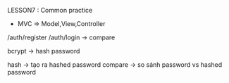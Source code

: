 LESSON7 : Common practice

- MVC => Model,View,Controller

/auth/register
/auth/login -> compare

bcrypt -> hash password

hash -> tạo ra hashed password
compare -> so sánh password vs hashed password
